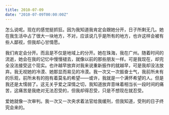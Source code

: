 ```yaml
---
title: 2010-07-09
date: "2010-07-09T00:00:00Z"
---
```

怎么说呢。现在的感觉挺抓狂。因为我知道我肯定会跟她分开，日子所剩无几。她在我生活中占了很大一块地方，不对，应该说几乎是所有的地方，也许这样会被有些人鄙视，但我却心甘情愿。

我们肯定会分开。而且是不仅是地域上的分开。她在珠海，我在广州。随着时间的流逝，她会在我的记忆中慢慢褪去，就像以前的那些朋友一样。可是我现在，却完全没法接受这个现实。也许越早放弃对我来说重新振作的就越早，可是我却没法放弃。我无视她的冷漠、她那显而易见的冷漠。我一次又一次振奋士气，我前所未有的乐观，前所未有的抱有着莫名的希望——或许，我就是一个满怀希望的人。但是我还是太懦弱了。这无关乎爱之深情之切，我知道放弃意味着相当长一段时间的痛苦，这痛苦是我绝对无法忍受的，但我却得忍受，只是不想现在就忍受。

爱她就像一次审判。我一次又一次央求着法官给我缓刑，但我知道，受刑的日子终究会来的。